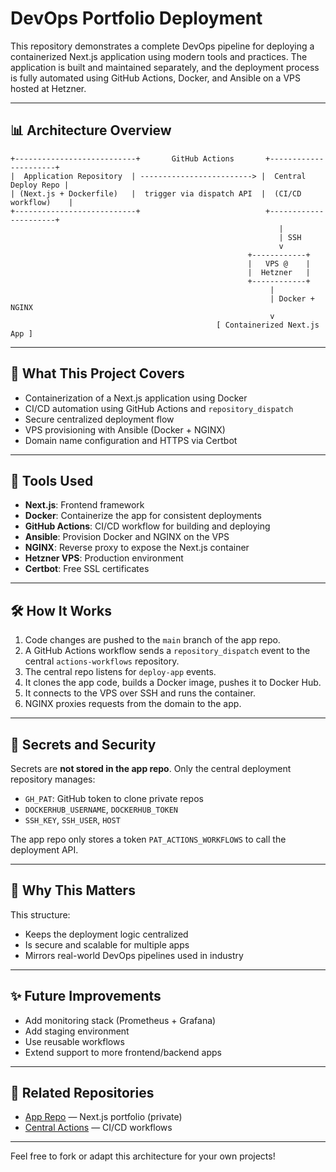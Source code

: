 # DevOps Portfolio Deployment

This repository demonstrates a complete DevOps pipeline for deploying a containerized Next.js application using modern tools and practices. The application is built and maintained separately, and the deployment process is fully automated using GitHub Actions, Docker, and Ansible on a VPS hosted at Hetzner.

---

## 📊 Architecture Overview

```
+---------------------------+       GitHub Actions       +----------------------+
|  Application Repository  | -------------------------> |  Central Deploy Repo |
| (Next.js + Dockerfile)   |  trigger via dispatch API  |  (CI/CD workflow)    |
+---------------------------+                            +----------------------+
                                                            |
                                                            | SSH
                                                            v
                                                     +------------+
                                                     |   VPS @    |
                                                     |  Hetzner   |
                                                     +------------+
                                                          |
                                                          | Docker + NGINX
                                                          v
                                              [ Containerized Next.js App ]
```

---

## 🚀 What This Project Covers

* Containerization of a Next.js application using Docker
* CI/CD automation using GitHub Actions and `repository_dispatch`
* Secure centralized deployment flow
* VPS provisioning with Ansible (Docker + NGINX)
* Domain name configuration and HTTPS via Certbot

---

## 🔨 Tools Used

* **Next.js**: Frontend framework
* **Docker**: Containerize the app for consistent deployments
* **GitHub Actions**: CI/CD workflow for building and deploying
* **Ansible**: Provision Docker and NGINX on the VPS
* **NGINX**: Reverse proxy to expose the Next.js container
* **Hetzner VPS**: Production environment
* **Certbot**: Free SSL certificates

---

## 🛠️ How It Works

1. Code changes are pushed to the `main` branch of the app repo.
2. A GitHub Actions workflow sends a `repository_dispatch` event to the central `actions-workflows` repository.
3. The central repo listens for `deploy-app` events.
4. It clones the app code, builds a Docker image, pushes it to Docker Hub.
5. It connects to the VPS over SSH and runs the container.
6. NGINX proxies requests from the domain to the app.

---

## 🔑 Secrets and Security

Secrets are **not stored in the app repo**. Only the central deployment repository manages:

* `GH_PAT`: GitHub token to clone private repos
* `DOCKERHUB_USERNAME`, `DOCKERHUB_TOKEN`
* `SSH_KEY`, `SSH_USER`, `HOST`

The app repo only stores a token `PAT_ACTIONS_WORKFLOWS` to call the deployment API.

---

## 🚫 Why This Matters

This structure:

* Keeps the deployment logic centralized
* Is secure and scalable for multiple apps
* Mirrors real-world DevOps pipelines used in industry

---

## ✨ Future Improvements

* Add monitoring stack (Prometheus + Grafana)
* Add staging environment
* Use reusable workflows
* Extend support to more frontend/backend apps

---

## 📖 Related Repositories

* [App Repo](https://github.com/grdelgado96/Devops_Portfolio) — Next.js portfolio (private)
* [Central Actions](https://github.com/rvbasulto/actions-workflows) — CI/CD workflows

---

Feel free to fork or adapt this architecture for your own projects!
